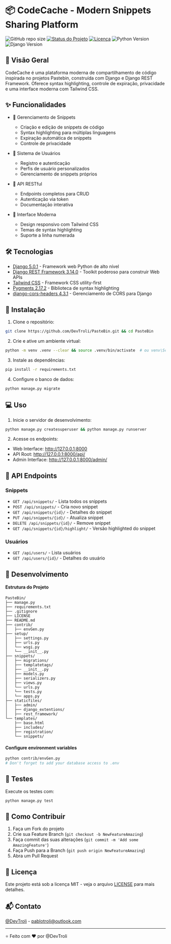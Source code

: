 # 📦 CodeCache - Modern Snippets Sharing Platform

![GitHub repo size](https://img.shields.io/github/repo-size/DevTroli/PasteBin)
[![Status do Projeto][status-shield]][status-url]
[![Licença][license-shield]][license-url]
![Python Version](https://img.shields.io/badge/python-3.8%2B-blue)
![Django Version](https://img.shields.io/badge/django-5.0.1-green)

## 🌟 Visão Geral
CodeCache é uma plataforma moderna de compartilhamento de código inspirada no projetos Pastebin, construída com Django e Django REST Framework. Oferece syntax highlighting, controle de expiração, privacidade e uma interface moderna com Tailwind CSS.

## ✨ Funcionalidades
- 🚀 Gerenciamento de Snippets
  - Criação e edição de snippets de código
  - Syntax highlighting para múltiplas linguagens
  - Expiração automática de snippets
  - Controle de privacidade
  
- 👤 Sistema de Usuários
  - Registro e autenticação
  - Perfis de usuário personalizados
  - Gerenciamento de snippets próprios
  
- 🔌 API RESTful
  - Endpoints completos para CRUD
  - Autenticação via token
  - Documentação interativa
  
- 🎨 Interface Moderna
  - Design responsivo com Tailwind CSS
  - Temas de syntax highlighting
  - Suporte a linha numerada

## 🛠️ Tecnologias
- [Django 5.0.1](https://www.djangoproject.com/) - Framework web Python de alto nível
- [Django REST Framework 3.14.0](https://www.django-rest-framework.org/) - Toolkit poderoso para construir Web APIs
- [Tailwind CSS](https://tailwindcss.com/) - Framework CSS utility-first
- [Pygments 2.17.2](https://pygments.org/) - Biblioteca de syntax highlighting
- [django-cors-headers 4.3.1](https://github.com/adamchainz/django-cors-headers) - Gerenciamento de CORS para Django

## 🚀 Instalação
1. Clone o repositório:
```bash
git clone https://github.com/DevTroli/PasteBin.git && cd PasteBin
```

2. Crie e ative um ambiente virtual:
```bash
python -m venv .venv --clear && source .venv/bin/activate  # ou venv\Scripts\activate  # Windows
```

3. Instale as dependências:
```bash
pip install -r requirements.txt
```

4. Configure o banco de dados:
```bash
python manage.py migrate
```

## 💻 Uso
1. Inicie o servidor de desenvolvimento:
```bash
python manage.py createsuperuser && python manage.py runserver
```

2. Acesse os endpoints:
* Web Interface: http://127.0.0.1:8000
* API Root: http://127.0.0.1:8000/api/
* Admin Interface: http://127.0.0.1:8000/admin/

## 🔌 API Endpoints
### Snippets
* `GET /api/snippets/` - Lista todos os snippets
* `POST /api/snippets/` - Cria novo snippet
* `GET /api/snippets/{id}/` - Detalhes do snippet
* `PUT /api/snippets/{id}/` - Atualiza snippet
* `DELETE /api/snippets/{id}/` - Remove snippet
* `GET /api/snippets/{id}/highlight/` - Versão highlighted do snippet

### Usuários
* `GET /api/users/` - Lista usuários
* `GET /api/users/{id}/` - Detalhes do usuário

## 🔧 Desenvolvimento
#### Estrutura do Projeto
```
PasteBin/
├── manage.py
├── requirements.txt
├── .gitignore
├── LICENSE
├── README.md
├── contrib/
│   ├── envGen.py
├── setup/
│   ├── settings.py
│   ├── urls.py
│   └── wsgi.py
│   └── __init__.py
├── snippets/
│   ├── migrations/
│   ├── templatetags/
│   ├── __init__.py
│   ├── models.py
│   ├── serializers.py
│   ├── views.py
│   └── urls.py
│   └── tests.py
│   └── apps.py
├── staticfiles/
│   ├── admin/
│   ├── django_extentions/
│   ├── rest_framework/
└── templates/
    ├── base.html
    ├── includes/
    ├── registration/
    └── snippets/
```

#### Configure environment variables
```bash
python contrib/envGen.py
# Don't forget to add your database access to .env
```

## 🧪 Testes
Execute os testes com:
```bash
python manage.py test
```

## 👥 Como Contribuir
1. Faça um Fork do projeto
2. Crie sua Feature Branch (`git checkout -b NewFeatureAmazing`)
3. Faça commit das suas alterações (`git commit -m 'Add some AmazingFeature'`)
4. Faça Push para a Branch (`git push origin NewFeatureAmazing`)
5. Abra um Pull Request

## 📄 Licença
Este projeto está sob a licença MIT - veja o arquivo [LICENSE](LICENSE) para mais detalhes.

## 📬 Contato
[@DevTroli](https://github.com/DevTroli) - pablotroli@outlook.com

---
⭐️ Feito com ❤️ por @DevTroli

<!-- MARKDOWN LINKS & IMAGES -->
[status-shield]: https://img.shields.io/badge/status-ativo-success.svg
[status-url]: #
[version-shield]: https://img.shields.io/badge/version-1.0.0-blue.svg
[version-url]: #
[license-shield]: https://img.shields.io/badge/license-MIT-green.svg
[license-url]: #
